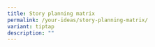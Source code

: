 ```yaml
---
title: Story planning matrix
permalink: /your-ideas/story-planning-matrix/
variant: tiptap
description: ""
---
```

